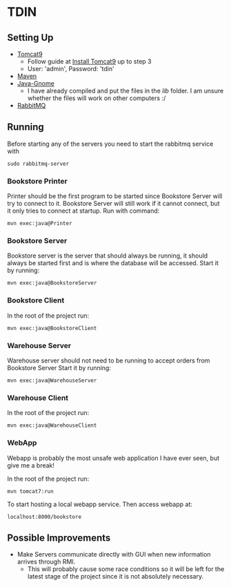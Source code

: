 # TDIN

## Setting Up

 - [Tomcat9](https://tomcat.apache.org/download-90.cgi)
   - Follow guide at [Install Tomcat9](https://www.osradar.com/how-to-install-tomcat-on-fedora-29/) up to step 3
   - User: 'admin', Password: 'tdin'
 - [Maven](http://maven.apache.org/)
 - [Java-Gnome](http://java-gnome.sourceforge.net/)
   - I have already compiled and put the files in the <i>lib</i> folder. I am unsure whether the files will work on other computers :/
 - [RabbitMQ](https://www.rabbitmq.com/)


## Running

Before starting any of the servers you need to start the rabbitmq service with

    sudo rabbitmq-server

### Bookstore Printer
Printer should be the first program to be started since Bookstore Server will try to connect to it. Bookstore Server will still work if it cannot connect, but it only tries to connect at startup. Run with command:

    mvn exec:java@Printer

### Bookstore Server
Bookstore server is the server that should always be running, it should always be started first and is where the database will be accessed. 
Start it by running:

    mvn exec:java@BookstoreServer

### Bookstore Client
In the root of the project run:

    mvn exec:java@BookstoreClient

### Warehouse Server
Warehouse server should not need to be running to accept orders from Bookstore Server
Start it by running:

    mvn exec:java@WarehouseServer

### Warehouse Client
In the root of the project run:

    mvn exec:java@WarehouseClient

### WebApp
Webapp is probably the most unsafe web application I have ever seen, but give me a break!

In the root of the project run:

    mvn tomcat7:run
    
To start hosting a local webapp service. Then access webapp at:
   
    localhost:8000/bookstore

## Possible Improvements

 - Make Servers communicate directly with GUI when new information arrives through RMI.
   - This will probably cause some race conditions so it will be left for the latest stage of the project since it is not absolutely necessary.
